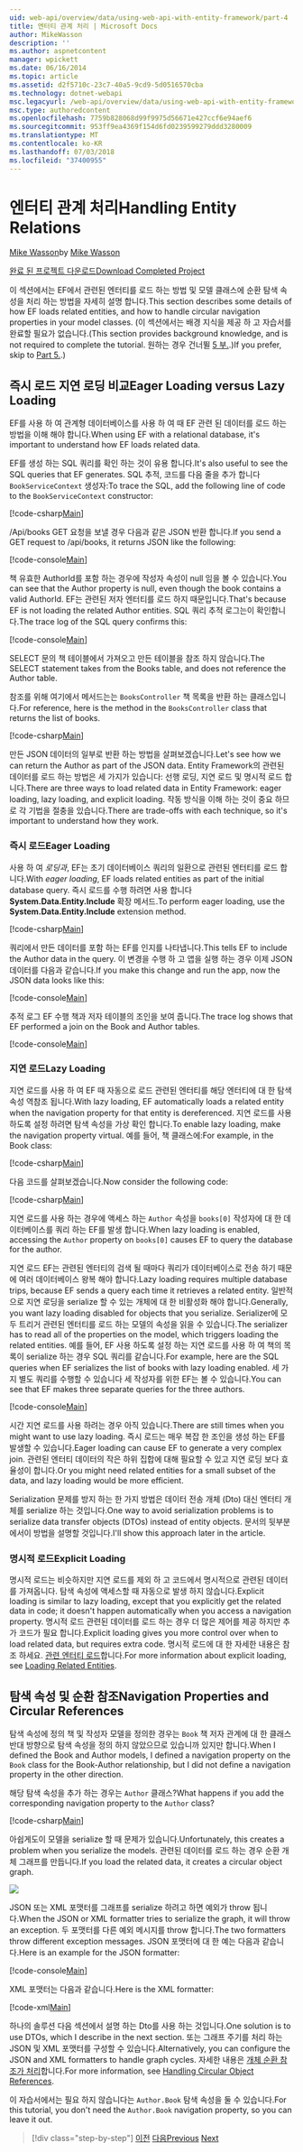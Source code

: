 ```yaml
---
uid: web-api/overview/data/using-web-api-with-entity-framework/part-4
title: 엔터티 관계 처리 | Microsoft Docs
author: MikeWasson
description: ''
ms.author: aspnetcontent
manager: wpickett
ms.date: 06/16/2014
ms.topic: article
ms.assetid: d2f5710c-23c7-40a5-9cd9-5d0516570cba
ms.technology: dotnet-webapi
msc.legacyurl: /web-api/overview/data/using-web-api-with-entity-framework/part-4
msc.type: authoredcontent
ms.openlocfilehash: 7759b828068d99f9975d56671e427ccf6e94aef6
ms.sourcegitcommit: 953ff9ea4369f154d6fd0239599279ddd3280009
ms.translationtype: MT
ms.contentlocale: ko-KR
ms.lasthandoff: 07/03/2018
ms.locfileid: "37400955"
---
```

<a name="handling-entity-relations"></a><span data-ttu-id="b8545-102">엔터티 관계 처리</span><span class="sxs-lookup"><span data-stu-id="b8545-102">Handling Entity Relations</span></span>
====================
<span data-ttu-id="b8545-103">[Mike Wasson](https://github.com/MikeWasson)</span><span class="sxs-lookup"><span data-stu-id="b8545-103">by [Mike Wasson](https://github.com/MikeWasson)</span></span>

[<span data-ttu-id="b8545-104">완료 된 프로젝트 다운로드</span><span class="sxs-lookup"><span data-stu-id="b8545-104">Download Completed Project</span></span>](https://github.com/MikeWasson/BookService)

<span data-ttu-id="b8545-105">이 섹션에서는 EF에서 관련된 엔터티를 로드 하는 방법 및 모델 클래스에 순환 탐색 속성을 처리 하는 방법을 자세히 설명 합니다.</span><span class="sxs-lookup"><span data-stu-id="b8545-105">This section describes some details of how EF loads related entities, and how to handle circular navigation properties in your model classes.</span></span> <span data-ttu-id="b8545-106">(이 섹션에서는 배경 지식을 제공 하 고 자습서를 완료할 필요가 없습니다.</span><span class="sxs-lookup"><span data-stu-id="b8545-106">(This section provides background knowledge, and is not required to complete the tutorial.</span></span> <span data-ttu-id="b8545-107">원하는 경우 건너뛸 [5 부.](part-5.md).)</span><span class="sxs-lookup"><span data-stu-id="b8545-107">If you prefer, skip to [Part 5.](part-5.md).)</span></span>

## <a name="eager-loading-versus-lazy-loading"></a><span data-ttu-id="b8545-108">즉시 로드 지연 로딩 비교</span><span class="sxs-lookup"><span data-stu-id="b8545-108">Eager Loading versus Lazy Loading</span></span>

<span data-ttu-id="b8545-109">EF를 사용 하 여 관계형 데이터베이스를 사용 하 여 때 EF 관련 된 데이터를 로드 하는 방법을 이해 해야 합니다.</span><span class="sxs-lookup"><span data-stu-id="b8545-109">When using EF with a relational database, it's important to understand how EF loads related data.</span></span>

<span data-ttu-id="b8545-110">EF를 생성 하는 SQL 쿼리를 확인 하는 것이 유용 합니다.</span><span class="sxs-lookup"><span data-stu-id="b8545-110">It's also useful to see the SQL queries that EF generates.</span></span> <span data-ttu-id="b8545-111">SQL 추적, 코드를 다음 줄을 추가 합니다 `BookServiceContext` 생성자:</span><span class="sxs-lookup"><span data-stu-id="b8545-111">To trace the SQL, add the following line of code to the `BookServiceContext` constructor:</span></span>

[!code-csharp[Main](part-4/samples/sample1.cs)]

<span data-ttu-id="b8545-112">/Api/books GET 요청을 보낼 경우 다음과 같은 JSON 반환 합니다.</span><span class="sxs-lookup"><span data-stu-id="b8545-112">If you send a GET request to /api/books, it returns JSON like the following:</span></span>

[!code-console[Main](part-4/samples/sample2.cmd)]

<span data-ttu-id="b8545-113">책 유효한 AuthorId를 포함 하는 경우에 작성자 속성이 null 임을 볼 수 있습니다.</span><span class="sxs-lookup"><span data-stu-id="b8545-113">You can see that the Author property is null, even though the book contains a valid AuthorId.</span></span> <span data-ttu-id="b8545-114">EF는 관련된 저자 엔터티를 로드 하지 때문입니다.</span><span class="sxs-lookup"><span data-stu-id="b8545-114">That's because EF is not loading the related Author entities.</span></span> <span data-ttu-id="b8545-115">SQL 쿼리 추적 로그는이 확인합니다.</span><span class="sxs-lookup"><span data-stu-id="b8545-115">The trace log of the SQL query confirms this:</span></span>

[!code-console[Main](part-4/samples/sample3.sql)]

<span data-ttu-id="b8545-116">SELECT 문의 책 테이블에서 가져오고 만든 테이블을 참조 하지 않습니다.</span><span class="sxs-lookup"><span data-stu-id="b8545-116">The SELECT statement takes from the Books table, and does not reference the Author table.</span></span>

<span data-ttu-id="b8545-117">참조를 위해 여기에서 메서드는는 `BooksController` 책 목록을 반환 하는 클래스입니다.</span><span class="sxs-lookup"><span data-stu-id="b8545-117">For reference, here is the method in the `BooksController` class that returns the list of books.</span></span>

[!code-csharp[Main](part-4/samples/sample4.cs)]

<span data-ttu-id="b8545-118">만든 JSON 데이터의 일부로 반환 하는 방법을 살펴보겠습니다.</span><span class="sxs-lookup"><span data-stu-id="b8545-118">Let's see how we can return the Author as part of the JSON data.</span></span> <span data-ttu-id="b8545-119">Entity Framework의 관련된 데이터를 로드 하는 방법은 세 가지가 있습니다: 선행 로딩, 지연 로드 및 명시적 로드 합니다.</span><span class="sxs-lookup"><span data-stu-id="b8545-119">There are three ways to load related data in Entity Framework: eager loading, lazy loading, and explicit loading.</span></span> <span data-ttu-id="b8545-120">작동 방식을 이해 하는 것이 중요 하므로 각 기법을 절충을 있습니다.</span><span class="sxs-lookup"><span data-stu-id="b8545-120">There are trade-offs with each technique, so it's important to understand how they work.</span></span>

### <a name="eager-loading"></a><span data-ttu-id="b8545-121">즉시 로드</span><span class="sxs-lookup"><span data-stu-id="b8545-121">Eager Loading</span></span>

<span data-ttu-id="b8545-122">사용 하 여 *로딩과*, EF는 초기 데이터베이스 쿼리의 일환으로 관련된 엔터티를 로드 합니다.</span><span class="sxs-lookup"><span data-stu-id="b8545-122">With *eager loading*, EF loads related entities as part of the initial database query.</span></span> <span data-ttu-id="b8545-123">즉시 로드를 수행 하려면 사용 합니다 **System.Data.Entity.Include** 확장 메서드.</span><span class="sxs-lookup"><span data-stu-id="b8545-123">To perform eager loading, use the **System.Data.Entity.Include** extension method.</span></span>

[!code-csharp[Main](part-4/samples/sample5.cs)]

<span data-ttu-id="b8545-124">쿼리에서 만든 데이터를 포함 하는 EF를 인지를 나타냅니다.</span><span class="sxs-lookup"><span data-stu-id="b8545-124">This tells EF to include the Author data in the query.</span></span> <span data-ttu-id="b8545-125">이 변경을 수행 하 고 앱을 실행 하는 경우 이제 JSON 데이터를 다음과 같습니다.</span><span class="sxs-lookup"><span data-stu-id="b8545-125">If you make this change and run the app, now the JSON data looks like this:</span></span>

[!code-console[Main](part-4/samples/sample6.cmd)]

<span data-ttu-id="b8545-126">추적 로그 EF 수행 책과 저자 테이블의 조인을 보여 줍니다.</span><span class="sxs-lookup"><span data-stu-id="b8545-126">The trace log shows that EF performed a join on the Book and Author tables.</span></span>

[!code-console[Main](part-4/samples/sample7.cmd)]

### <a name="lazy-loading"></a><span data-ttu-id="b8545-127">지연 로드</span><span class="sxs-lookup"><span data-stu-id="b8545-127">Lazy Loading</span></span>

<span data-ttu-id="b8545-128">지연 로드를 사용 하 여 EF 때 자동으로 로드 관련된 엔터티를 해당 엔터티에 대 한 탐색 속성 역참조 됩니다.</span><span class="sxs-lookup"><span data-stu-id="b8545-128">With lazy loading, EF automatically loads a related entity when the navigation property for that entity is dereferenced.</span></span> <span data-ttu-id="b8545-129">지연 로드를 사용 하도록 설정 하려면 탐색 속성을 가상 확인 합니다.</span><span class="sxs-lookup"><span data-stu-id="b8545-129">To enable lazy loading, make the navigation property virtual.</span></span> <span data-ttu-id="b8545-130">예를 들어, 책 클래스에:</span><span class="sxs-lookup"><span data-stu-id="b8545-130">For example, in the Book class:</span></span>

[!code-csharp[Main](part-4/samples/sample8.cs?highlight=6)]

<span data-ttu-id="b8545-131">다음 코드를 살펴보겠습니다.</span><span class="sxs-lookup"><span data-stu-id="b8545-131">Now consider the following code:</span></span>

[!code-csharp[Main](part-4/samples/sample9.cs)]

<span data-ttu-id="b8545-132">지연 로드를 사용 하는 경우에 액세스 하는 `Author` 속성을 `books[0]` 작성자에 대 한 데이터베이스를 쿼리 하는 EF를 발생 합니다.</span><span class="sxs-lookup"><span data-stu-id="b8545-132">When lazy loading is enabled, accessing the `Author` property on `books[0]` causes EF to query the database for the author.</span></span>

<span data-ttu-id="b8545-133">지연 로드 EF는 관련된 엔터티의 검색 될 때마다 쿼리가 데이터베이스로 전송 하기 때문에 여러 데이터베이스 왕복 해야 합니다.</span><span class="sxs-lookup"><span data-stu-id="b8545-133">Lazy loading requires multiple database trips, because EF sends a query each time it retrieves a related entity.</span></span> <span data-ttu-id="b8545-134">일반적으로 지연 로딩을 serialize 할 수 있는 개체에 대 한 비활성화 해야 합니다.</span><span class="sxs-lookup"><span data-stu-id="b8545-134">Generally, you want lazy loading disabled for objects that you serialize.</span></span> <span data-ttu-id="b8545-135">Serializer에 모두 트리거 관련된 엔터티를 로드 하는 모델의 속성을 읽을 수 있습니다.</span><span class="sxs-lookup"><span data-stu-id="b8545-135">The serializer has to read all of the properties on the model, which triggers loading the related entities.</span></span> <span data-ttu-id="b8545-136">예를 들어, EF 사용 하도록 설정 하는 지연 로드를 사용 하 여 책의 목록이 serialize 하는 경우 SQL 쿼리를 같습니다.</span><span class="sxs-lookup"><span data-stu-id="b8545-136">For example, here are the SQL queries when EF serializes the list of books with lazy loading enabled.</span></span> <span data-ttu-id="b8545-137">세 가지 별도 쿼리를 수행할 수 있습니다 세 작성자를 위한 EF는 볼 수 있습니다.</span><span class="sxs-lookup"><span data-stu-id="b8545-137">You can see that EF makes three separate queries for the three authors.</span></span>

[!code-console[Main](part-4/samples/sample10.sql)]

<span data-ttu-id="b8545-138">시간 지연 로드를 사용 하려는 경우 아직 있습니다.</span><span class="sxs-lookup"><span data-stu-id="b8545-138">There are still times when you might want to use lazy loading.</span></span> <span data-ttu-id="b8545-139">즉시 로드는 매우 복잡 한 조인을 생성 하는 EF를 발생할 수 있습니다.</span><span class="sxs-lookup"><span data-stu-id="b8545-139">Eager loading can cause EF to generate a very complex join.</span></span> <span data-ttu-id="b8545-140">관련된 엔터티 데이터의 작은 하위 집합에 대해 필요할 수 있고 지연 로딩 보다 효율성이 합니다.</span><span class="sxs-lookup"><span data-stu-id="b8545-140">Or you might need related entities for a small subset of the data, and lazy loading would be more efficient.</span></span>

<span data-ttu-id="b8545-141">Serialization 문제를 방지 하는 한 가지 방법은 데이터 전송 개체 (Dto) 대신 엔터티 개체를 serialize 하는 것입니다.</span><span class="sxs-lookup"><span data-stu-id="b8545-141">One way to avoid serialization problems is to serialize data transfer objects (DTOs) instead of entity objects.</span></span> <span data-ttu-id="b8545-142">문서의 뒷부분에서이 방법을 설명할 것입니다.</span><span class="sxs-lookup"><span data-stu-id="b8545-142">I'll show this approach later in the article.</span></span>

### <a name="explicit-loading"></a><span data-ttu-id="b8545-143">명시적 로드</span><span class="sxs-lookup"><span data-stu-id="b8545-143">Explicit Loading</span></span>

<span data-ttu-id="b8545-144">명시적 로드는 비슷하지만 지연 로드를 제외 하 고 코드에서 명시적으로 관련된 데이터를 가져옵니다. 탐색 속성에 액세스할 때 자동으로 발생 하지 않습니다.</span><span class="sxs-lookup"><span data-stu-id="b8545-144">Explicit loading is similar to lazy loading, except that you explicitly get the related data in code; it doesn't happen automatically when you access a navigation property.</span></span> <span data-ttu-id="b8545-145">명시적 로드 관련된 데이터를 로드 하는 경우 더 많은 제어를 제공 하지만 추가 코드가 필요 합니다.</span><span class="sxs-lookup"><span data-stu-id="b8545-145">Explicit loading gives you more control over when to load related data, but requires extra code.</span></span> <span data-ttu-id="b8545-146">명시적 로드에 대 한 자세한 내용은 참조 하세요. [관련 엔터티 로드](https://msdn.microsoft.com/data/jj574232#explicit)합니다.</span><span class="sxs-lookup"><span data-stu-id="b8545-146">For more information about explicit loading, see [Loading Related Entities](https://msdn.microsoft.com/data/jj574232#explicit).</span></span>

## <a name="navigation-properties-and-circular-references"></a><span data-ttu-id="b8545-147">탐색 속성 및 순환 참조</span><span class="sxs-lookup"><span data-stu-id="b8545-147">Navigation Properties and Circular References</span></span>

<span data-ttu-id="b8545-148">탐색 속성에 정의 책 및 작성자 모델을 정의한 경우는 `Book` 책 저자 관계에 대 한 클래스 반대 방향으로 탐색 속성을 정의 하지 않았으므로 있습니까 있지만 합니다.</span><span class="sxs-lookup"><span data-stu-id="b8545-148">When I defined the Book and Author models, I defined a navigation property on the `Book` class for the Book-Author relationship, but I did not define a navigation property in the other direction.</span></span>

<span data-ttu-id="b8545-149">해당 탐색 속성을 추가 하는 경우는 `Author` 클래스?</span><span class="sxs-lookup"><span data-stu-id="b8545-149">What happens if you add the corresponding navigation property to the `Author` class?</span></span>

[!code-csharp[Main](part-4/samples/sample11.cs?highlight=7)]

<span data-ttu-id="b8545-150">아쉽게도이 모델을 serialize 할 때 문제가 있습니다.</span><span class="sxs-lookup"><span data-stu-id="b8545-150">Unfortunately, this creates a problem when you serialize the models.</span></span> <span data-ttu-id="b8545-151">관련된 데이터를 로드 하는 경우 순환 개체 그래프를 만듭니다.</span><span class="sxs-lookup"><span data-stu-id="b8545-151">If you load the related data, it creates a circular object graph.</span></span>

![](part-4/_static/image1.png)

<span data-ttu-id="b8545-152">JSON 또는 XML 포맷터를 그래프를 serialize 하려고 하면 예외가 throw 됩니다.</span><span class="sxs-lookup"><span data-stu-id="b8545-152">When the JSON or XML formatter tries to serialize the graph, it will throw an exception.</span></span> <span data-ttu-id="b8545-153">두 포맷터를 다른 예외 메시지를 throw 합니다.</span><span class="sxs-lookup"><span data-stu-id="b8545-153">The two formatters throw different exception messages.</span></span> <span data-ttu-id="b8545-154">JSON 포맷터에 대 한 예는 다음과 같습니다.</span><span class="sxs-lookup"><span data-stu-id="b8545-154">Here is an example for the JSON formatter:</span></span>

[!code-console[Main](part-4/samples/sample12.cmd)]

<span data-ttu-id="b8545-155">XML 포맷터는 다음과 같습니다.</span><span class="sxs-lookup"><span data-stu-id="b8545-155">Here is the XML formatter:</span></span>

[!code-xml[Main](part-4/samples/sample13.xml)]

<span data-ttu-id="b8545-156">하나의 솔루션 다음 섹션에서 설명 하는 Dto를 사용 하는 것입니다.</span><span class="sxs-lookup"><span data-stu-id="b8545-156">One solution is to use DTOs, which I describe in the next section.</span></span> <span data-ttu-id="b8545-157">또는 그래프 주기를 처리 하는 JSON 및 XML 포맷터를 구성할 수 있습니다.</span><span class="sxs-lookup"><span data-stu-id="b8545-157">Alternatively, you can configure the JSON and XML formatters to handle graph cycles.</span></span> <span data-ttu-id="b8545-158">자세한 내용은 [개체 순환 참조가 처리](../../formats-and-model-binding/json-and-xml-serialization.md#handling_circular_object_references)합니다.</span><span class="sxs-lookup"><span data-stu-id="b8545-158">For more information, see [Handling Circular Object References](../../formats-and-model-binding/json-and-xml-serialization.md#handling_circular_object_references).</span></span>

<span data-ttu-id="b8545-159">이 자습서에서는 필요 하지 않습니다는 `Author.Book` 탐색 속성을 둘 수 있습니다.</span><span class="sxs-lookup"><span data-stu-id="b8545-159">For this tutorial, you don't need the `Author.Book` navigation property, so you can leave it out.</span></span>

> [!div class="step-by-step"]
> <span data-ttu-id="b8545-160">[이전](part-3.md)
> [다음](part-5.md)</span><span class="sxs-lookup"><span data-stu-id="b8545-160">[Previous](part-3.md)
[Next](part-5.md)</span></span>
